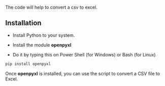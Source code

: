 The code will help to convert a csv to excel.

## Installation

- Install Python to your system.

- Install the module **openpyxl**

- Do it by typing this on Power Shell (for Windows) or Bash (for Linux)

```bash
pip install openpyxl
```

Once **openpyxl** is installed, you can use the script to convert a CSV file to Excel.